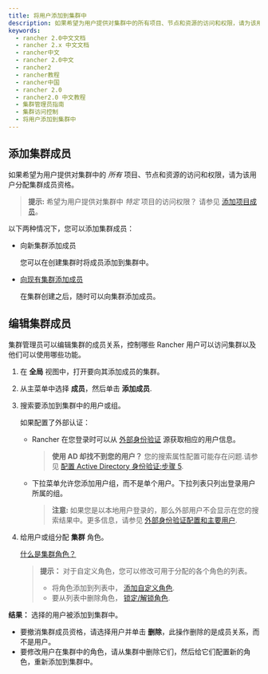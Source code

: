 ```yaml
---
title: 将用户添加到集群中
description: 如果希望为用户提供对集群中的所有项目、节点和资源的访问和权限，请为该用户分配集群成员资格。以下两种情况下，您可以添加集群成员。向新集群添加成员，您可以在创建集群时将成员添加到集群中。向现有集群添加成员，在集群创建之后，随时可以向集群添加成员。
keywords:
  - rancher 2.0中文文档
  - rancher 2.x 中文文档
  - rancher中文
  - rancher 2.0中文
  - rancher2
  - rancher教程
  - rancher中国
  - rancher 2.0
  - rancher2.0 中文教程
  - 集群管理员指南
  - 集群访问控制
  - 将用户添加到集群中
---
```


## 添加集群成员

如果希望为用户提供对集群中的 _所有_ 项目、节点和资源的访问和权限，请为该用户分配集群成员资格。

> **提示:** 希望为用户提供对集群中 _特定_ 项目的访问权限？ 请参见 [添加项目成员](/docs/project-admin/project-members/_index)。

以下两种情况下，您可以添加集群成员：

- 向新集群添加成员

  您可以在创建集群时将成员添加到集群中。

- [向现有集群添加成员](#编辑集群成员)

  在集群创建之后，随时可以向集群添加成员。

## 编辑集群成员

集群管理员可以编辑集群的成员关系，控制哪些 Rancher 用户可以访问集群以及他们可以使用哪些功能。

1.  在 **全局** 视图中，打开要向其添加成员的集群。

2.  从主菜单中选择 **成员**，然后单击 **添加成员**.

3.  搜索要添加到集群中的用户或组。

    如果配置了外部认证：

    - Rancher 在您登录时可以从 [外部身份验证](/docs/admin-settings/authentication/_index) 源获取相应的用户信息。

      > **使用 AD 却找不到您的用户？**
      > 您的搜索属性配置可能存在问题.请参见 [配置 Active Directory 身份验证:步骤 5](/docs/admin-settings/authentication/ad/_index).

    - 下拉菜单允许您添加用户组，而不是单个用户。下拉列表只列出登录用户所属的组。

      > **注意:** 如果您是以本地用户登录的，那么外部用户不会显示在您的搜索结果中。更多信息，请参见 [外部身份验证配置和主要用户](/docs/admin-settings/authentication/_index).

4.  给用户或组分配 **集群** 角色。

    [什么是集群角色？](/docs/admin-settings/rbac/cluster-project-roles/_index)

    > **提示：** 对于自定义角色，您可以修改可用于分配的各个角色的列表。
    >
    > - 将角色添加到列表中， [添加自定义角色](/docs/admin-settings/rbac/default-custom-roles/_index).
    > - 要从列表中删除角色， [锁定/解锁角色](/docs/admin-settings/rbac/locked-roles/_index).

**结果：** 选择的用户被添加到集群中。

- 要撤消集群成员资格，请选择用户并单击 **删除**，此操作删除的是成员关系，而不是用户。
- 要修改用户在集群中的角色，请从集群中删除它们，然后给它们配置新的角色，重新添加到集群中。
